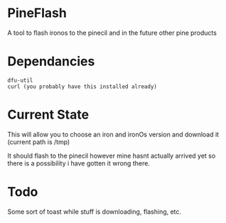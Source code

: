 # PineFlash
A tool to flash ironos to the pinecil and in the future other pine products

# Dependancies
```
dfu-util
curl (you probably have this installed already)
```

# Current State
This will allow you to choose an iron and ironOs version and download it (current path is /tmp)

It should flash to the pinecil however mine hasnt actually arrived yet so there is a possibility i have gotten it wrong there. 

# Todo
Some sort of toast while stuff is downloading, flashing, etc.
